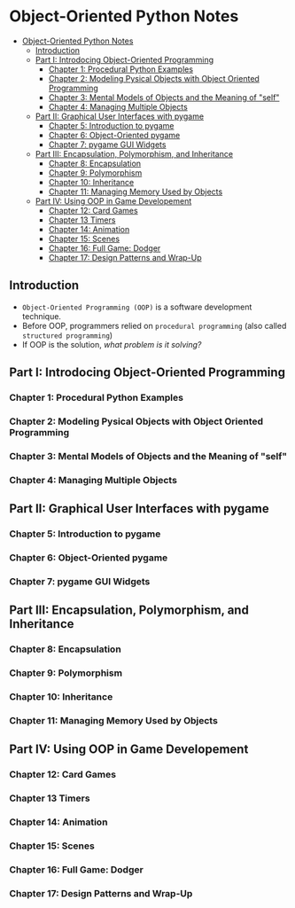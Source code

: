 # Object-Oriented Python Notes

- [Object-Oriented Python Notes](#object-oriented-python-notes)
  - [Introduction](#introduction)
  - [Part I: Introdocing Object-Oriented Programming](#part-i-introdocing-object-oriented-programming)
    - [Chapter 1: Procedural Python Examples](#chapter-1-procedural-python-examples)
    - [Chapter 2: Modeling Pysical Objects with Object Oriented Programming](#chapter-2-modeling-pysical-objects-with-object-oriented-programming)
    - [Chapter 3: Mental Models of Objects and the Meaning of "self"](#chapter-3-mental-models-of-objects-and-the-meaning-of-self)
    - [Chapter 4: Managing Multiple Objects](#chapter-4-managing-multiple-objects)
  - [Part II: Graphical User Interfaces with pygame](#part-ii-graphical-user-interfaces-with-pygame)
    - [Chapter 5: Introduction to pygame](#chapter-5-introduction-to-pygame)
    - [Chapter 6: Object-Oriented pygame](#chapter-6-object-oriented-pygame)
    - [Chapter 7: pygame GUI Widgets](#chapter-7-pygame-gui-widgets)
  - [Part III: Encapsulation, Polymorphism, and Inheritance](#part-iii-encapsulation-polymorphism-and-inheritance)
    - [Chapter 8: Encapsulation](#chapter-8-encapsulation)
    - [Chapter 9: Polymorphism](#chapter-9-polymorphism)
    - [Chapter 10: Inheritance](#chapter-10-inheritance)
    - [Chapter 11: Managing Memory Used by Objects](#chapter-11-managing-memory-used-by-objects)
  - [Part IV: Using OOP in Game Developement](#part-iv-using-oop-in-game-developement)
    - [Chapter 12: Card Games](#chapter-12-card-games)
    - [Chapter 13 Timers](#chapter-13-timers)
    - [Chapter 14: Animation](#chapter-14-animation)
    - [Chapter 15: Scenes](#chapter-15-scenes)
    - [Chapter 16: Full Game: Dodger](#chapter-16-full-game-dodger)
    - [Chapter 17: Design Patterns and Wrap-Up](#chapter-17-design-patterns-and-wrap-up)

## Introduction

- `Object-Oriented Programming (OOP)` is a software development technique.
- Before OOP, programmers relied on `procedural programming` (also called `structured programming`)
- If OOP is the solution, *what problem is it solving?*

## Part I: Introdocing Object-Oriented Programming

### Chapter 1: Procedural Python Examples

### Chapter 2: Modeling Pysical Objects with Object Oriented Programming

### Chapter 3: Mental Models of Objects and the Meaning of "self"

### Chapter 4: Managing Multiple Objects

## Part II: Graphical User Interfaces with pygame

### Chapter 5: Introduction to pygame

### Chapter 6: Object-Oriented pygame

### Chapter 7: pygame GUI Widgets

## Part III: Encapsulation, Polymorphism, and Inheritance

### Chapter 8: Encapsulation

### Chapter 9: Polymorphism

### Chapter 10: Inheritance

### Chapter 11: Managing Memory Used by Objects

## Part IV: Using OOP in Game Developement

### Chapter 12: Card Games

### Chapter 13 Timers

### Chapter 14: Animation

### Chapter 15: Scenes

### Chapter 16: Full Game: Dodger

### Chapter 17: Design Patterns and Wrap-Up



